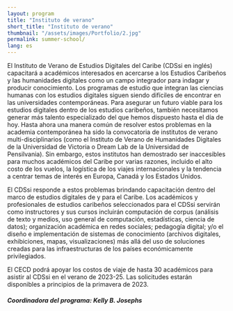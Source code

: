 ```yaml
---
layout: program
title: "Instituto de verano"
short_title: "Instituto de verano"
thumbnail: "/assets/images/Portfolio/2.jpg"
permalink: summer-school/
lang: es
---
```


<div class="portfolio-details">
    <p>El Instituto de Verano de Estudios Digitales del Caribe (CDSsi en inglés) capacitará a académicos interesados en acercarse a los Estudios Caribeños y las humanidades digitales como un campo integrador para indagar y producir conocimiento. Los programas de estudio que integran las ciencias humanas con los estudios digitales siguen siendo difíciles de encontrar en las universidades contemporáneas. Para asegurar un futuro viable para los estudios digitales dentro de los estudios caribeños, también necesitamos generar más talento especializado del que hemos dispuesto hasta el día de hoy. Hasta ahora una manera común de resolver estos problemas en la academia contemporánea ha sido la convocatoria de institutos de verano multi-disciplinarios (como el Instituto de Verano de Humanidades Digitales de la Universidad de Victoria o Dream Lab de la Universidad de Pensilvania). Sin embargo, estos institutos han demostrado ser inaccesibles para muchos académicos del Caribe por varias razones, incluido el alto costo de los vuelos, la logística de los viajes internacionales y la tendencia a centrar temas de interés en Europa, Canadá y los Estados Unidos.</p>
    <p>El CDSsi responde a estos problemas brindando capacitación dentro del marco de estudios digitales de y para el Caribe. Los académicos y profesionales de estudios caribeños seleccionados para el CDSsi servirán como instructores y sus cursos incluirán computación de corpus (análisis de texto y medios, uso general de computación, estadísticas, ciencia de datos); organización académica en redes sociales; pedagogía digital; y/o el diseño e implementación de sistemas de conocimiento (archivos digitales, exhibiciones, mapas, visualizaciones) más allá del uso de soluciones creadas para las infraestructuras de los países económicamente privilegiados.</p>
    <p>El CECD podrá apoyar los costos de viaje de hasta 30 académicos para asistir al CDSsi en el verano de 2023-25. Las solicitudes estarán disponibles a principios de la primavera de 2023.</p>

<div><h5>Coordinadora del programa: Kelly B. Josephs</h5></div>
</div>
